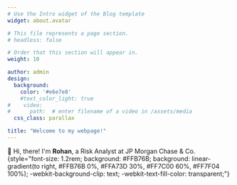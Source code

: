 ```yaml
---
# Use the Intro widget of the Blog template
widget: about.avatar

# This file represents a page section.
# headless: false

# Order that this section will appear in.
weight: 10

author: admin
design:
  background:
    color: '#e6e7e8'
    #text_color_light: true
#    video:
#      path:  # enter filename of a video in /assets/media
  css_class: parallax

title: "Welcome to my webpage!"
---
```


👋 Hi, there! I'm **Rohan**, a Risk Analyst at JP Morgan Chase & Co.
{style="font-size: 1.2rem; background: #FFB76B; background: linear-gradient(to right, #FFB76B 0%, #FFA73D 30%, #FF7C00 60%, #FF7F04 100%); -webkit-background-clip: text; -webkit-text-fill-color: transparent;"}



